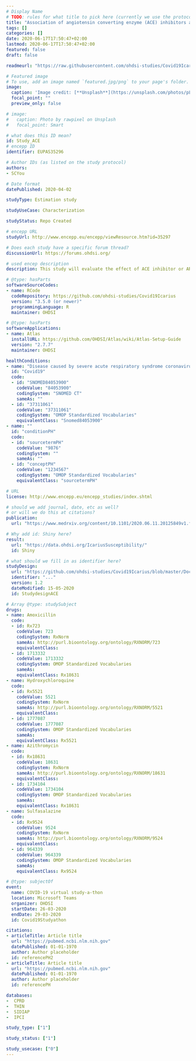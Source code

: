 ```yaml
---
# Display Name
# TODO: rules for what title to pick here (currently we use the protocol title)
title: "Association of angiotensin converting enzyme (ACE) inhibitors and angiotensin II receptor blockers (ARB) on coronavirus disease (COVID-19) incidence and complications"
tags: []
categories: []
date: 2020-06-17T17:50:47+02:00
lastmod: 2020-06-17T17:50:47+02:00
featured: false
draft: false

readmeurl: "https://raw.githubusercontent.com/ohdsi-studies/Covid19Icarius/master/README.md"

# Featured image
# To use, add an image named `featured.jpg/png` to your page's folder. 
image:
  caption: 'Image credit: [**Unsplash**](https://unsplash.com/photos/pLCdAaMFLTE)'
  focal_point: ""
  preview_only: false

# image:
#   caption: Photo by rawpixel on Unsplash
#   focal_point: Smart

# what does this ID mean?
id: Study_ACE
# encepp ID
identifier: EUPAS35296

# Author IDs (as listed on the study protocol)
authors:
- SCYou

# Date format
datePublished: 2020-04-02

studyType: Estimation study

studyUseCase: Characterization

studyStatus: Repo Created

# encepp URL
studyUrl: http://www.encepp.eu/encepp/viewResource.htm?id=35297

# Does each study have a specific forum thread?
discussionUrl: https://forums.ohdsi.org/

# used encep description
description: This study will evaluate the effect of ACE inhibitor or ARB exposure on the risk of contracting COVID-19 infection and the risk of experiencing respiratory failure, pneumonia, acute kidney injury, and death in hypertensive patients following contracting COVID-19 infection. The analysis will be undertaken across a federated multi-national network of electronic health records and administrative claims from primary care and secondary care that have been mapped to the Observational Medical Outcomes Partnership Common Data Model in collaboration with the Observational Health Data Sciences and Informatics (OHDSI) and European Health Data and Evidence Network (EHDEN) initiatives.

# @type: hasParts
softwareSourceCodes:
- name: RCode
  codeRepository: https://github.com/ohdsi-studies/Covid19Icarius
  version: "3.5.0 (or newer)"
  programmingLanguage: R
  maintainer: OHDSI

# @type: hasParts
softwareApplications:
- name: Atlas
  installURL: https://github.com/OHDSI/Atlas/wiki/Atlas-Setup-Guide
  version: "2.7.7"
  maintainer: OHDSI

healthConditions:
- name: "Disease caused by severe acute respiratory syndrome coronavirus 2"
  id: "Covid19"
  code: 
  - id: "SNOMED84053900"
    codeValue: "84053900"
    codingSystem: "SNOMED CT"
    sameAs: ""
  - id: "37311061"
    codeValue: "37311061"
    codingSystem: "OMOP Standardized Vocabularies"
    equivalentClass: "Snomed84053900"
- name: ""
  id: "conditionPH"
  code:
  - id: "sourcetermPH"
    codeValue: "9876"
    codingSystem: "" 
    sameAs: ""
  - id: "conceptPH"
    codeValue: "1234567"
    codingSystem: "OMOP Standardized Vocabularies"
    equivalentClass: "sourcetermPH"

# URL
license: http://www.encepp.eu/encepp_studies/index.shtml

# should we add journal, date, etc as well?
# or will we do this at citations?
publication:
  url: "https://www.medrxiv.org/content/10.1101/2020.06.11.20125849v1.full.pdf"

# Why add id: Shiny here?
result:
  url: "https://data.ohdsi.org/IcariusSusceptibility/"
  id: Shiny

# what should we fill in as identifier here?
studyDesign:
  url: "https://github.com/ohdsi-studies/Covid19Icarius/blob/master/Documents/COVID19_ACE_ARB_Protocol_Version_1_2.pdf"
  identifier: "..."
  version: 1.2
  dateModified: 15-05-2020
  id: StudydesignACE

# Array @type: studySubject
drugs: 
- name: Amoxicillin
  code:
  - id: Rx723
    codeValue: 723
    codingSystem: RxNorm
    sameAs: http://purl.bioontology.org/ontology/RXNORM/723
    equivalentClass: 
  - id: 1713332
    codeValue: 1713332
    codingSystem: OMOP Standardized Vocabularies
    sameAs: 
    equivalentClass: Rx18631
- name: Hydroxychloroquine
  code:
  - id: Rx5521
    codeValue: 5521
    codingSystem: RxNorm
    sameAs: http://purl.bioontology.org/ontology/RXNORM/5521
    equivalentClass: 
  - id: 1777087
    codeValue: 1777087
    codingSystem: OMOP Standardized Vocabularies
    sameAs: 
    equivalentClass: Rx5521
- name: Azithromycin
  code:
  - id: Rx18631
    codeValue: 18631
    codingSystem: RxNorm
    sameAs: http://purl.bioontology.org/ontology/RXNORM/18631
    equivalentClass: 
  - id: 1734104
    codeValue: 1734104
    codingSystem: OMOP Standardized Vocabularies
    sameAs: 
    equivalentClass: Rx18631
- name: Sulfasalazine
  code:
  - id: Rx9524
    codeValue: 9524
    codingSystem: RxNorm
    sameAs: http://purl.bioontology.org/ontology/RXNORM/9524
    equivalentClass: 
  - id: 964339
    codeValue: 964339
    codingSystem: OMOP Standardized Vocabularies
    sameAs: 
    equivalentClass: Rx9524

# @type: subjectOf
event:
  name: COVID-19 virtual study-a-thon
  location: Microsoft Teams
  organizer: OHDSI
  startDate: 26-03-2020
  endDate: 29-03-2020
  id: Covid19Studyathon

citations:
- articleTitle: Article title
  url: "https://pubmed.ncbi.nlm.nih.gov"
  datePublished: 01-01-1970
  author: Author placeholder
  id: referencePH2
- articleTitle: Article title
  url: "https://pubmed.ncbi.nlm.nih.gov"
  datePublished: 01-01-1970
  author: Author placeholder
  id: referencePH

databases: 
-  CPRD
-  THIN
-  SIDIAP
-  IPCI

study_type: ["1"]

study_status: ["1"]

study_usecase: ["0"]
---
```

